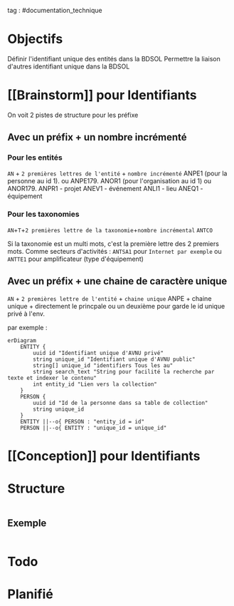 tag : #documentation_technique 

# Objectifs
Définir l'identifiant unique des entités dans la BDSOL
Permettre la liaison d'autres identifiant unique dans la BDSOL

# [[Brainstorm]] pour Identifiants

On voit 2 pistes de structure pour les préfixe

## Avec un préfix + un nombre incrémenté

### Pour les entités
`AN` + `2 premières lettres de l'entité` + `nombre incrémenté`
ANPE1 (pour la personne au id 1). ou ANPE179.
ANOR1 (pour l'organisation au id 1) ou ANOR179.
ANPR1 - projet
ANEV1 - événement
ANLI1 - lieu
ANEQ1 - équipement

### Pour les taxonomies
`AN`+`T`+`2 premières lettre de la taxonomie`+`nombre incrémental`
`ANTCO`

Si la taxonomie est un multi mots, c'est la première lettre des 2 premiers mots. Comme secteurs d'activités : 
`ANTSA1` pour `Internet par exemple` ou `ANTTE1` pour amplificateur (type d'équipement)
## Avec un préfix + une chaine de caractère unique
`AN` + `2 premières lettre de l'entité` + `chaine unique`
ANPE + chaine unique + directement le princpale ou un deuxième pour garde le id unique privé à l'env.

par exemple :
```mermaid
erDiagram
    ENTITY {
        uuid id "Identifiant unique d'AVNU privé"
        string unique_id "Identifiant unique d'AVNU public"
        string[] unique_id "identifiers Tous les au"
        string search_text "String pour facilité la recherche par texte et indexer le contenu"
        int entity_id "Lien vers la collection"
    }
    PERSON {
        uuid id "Id de la personne dans sa table de collection"
        string unique_id
    }
    ENTITY ||--o{ PERSON : "entity_id = id"
    PERSON ||--o{ ENTITY : "unique_id = unique_id"
```



# [[Conception]] pour Identifiants


# Structure

```javascript

```

## Exemple

```javascript

```


# Todo


# Planifié
